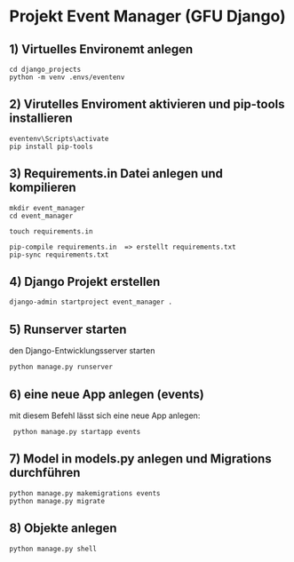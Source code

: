 # Projekt Event Manager (GFU Django)

## 1) Virtuelles Environemt anlegen

    cd django_projects
    python -m venv .envs/eventenv

## 2) Virutelles Enviroment aktivieren und pip-tools installieren

    eventenv\Scripts\activate
    pip install pip-tools


## 3) Requirements.in Datei anlegen und kompilieren


    mkdir event_manager
    cd event_manager

    touch requirements.in
    
    pip-compile requirements.in  => erstellt requirements.txt
    pip-sync requirements.txt

## 4) Django Projekt erstellen

    django-admin startproject event_manager .


## 5) Runserver starten
den Django-Entwicklungsserver starten

    python manage.py runserver

## 6) eine neue App anlegen (events)
mit diesem Befehl lässt sich eine neue App anlegen:
 
     python manage.py startapp events

## 7) Model in models.py anlegen und Migrations durchführen

    python manage.py makemigrations events
    python manage.py migrate 

## 8) Objekte anlegen

    python manage.py shell
    